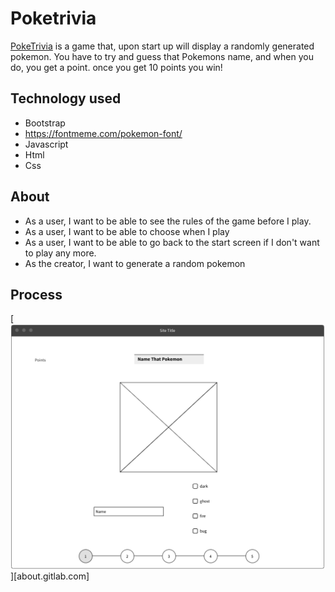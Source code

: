 # Poketrivia

[PokeTrivia](https://venkatnan.github.io/Poketrivia/index.html) is a game that, upon start up will display a randomly generated pokemon. You have to try and guess that Pokemons name, and when you do, you get a point. once you get 10 points you win!

## Technology used

* Bootstrap
* https://fontmeme.com/pokemon-font/
* Javascript
* Html
* Css

 ## About
 
 * As a user, I want to be able to see the rules of the game before I play.
 * As a user, I want to be able to choose when I play
 * As a user, I want to be able to go back to the start screen if I don't want to play any more.
 * As the creator, I want to generate a random pokemon
 
 
 ## Process
 
 [![myw wireframe](img/Screen%20Shot%202021-05-14%20at%2010.32.10%20PM.png "Hello World")][about.gitlab.com]
 

